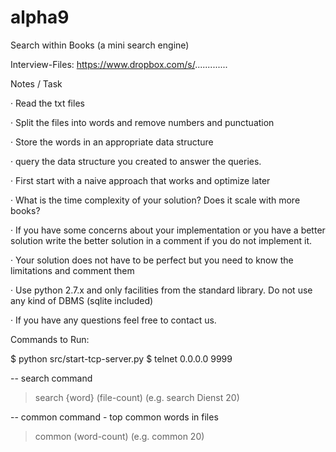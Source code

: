 # alpha9

Search within Books (a mini search engine)

 

Interview-Files: https://www.dropbox.com/s/.............

 

Notes / Task

·         Read the txt files

·         Split the files into words and remove numbers and punctuation

·         Store the words in an appropriate data structure

·         query the data structure you created to answer the queries.

·         First start with a naive approach that works and optimize later

·         What is the time complexity of your solution? Does it scale with more books?

·         If you have some concerns about your implementation or you have a better solution write the better solution in a comment if you do not implement it.

·         Your solution does not have to be perfect but you need to know the limitations and comment them

·         Use python 2.7.x and only facilities from the standard library. Do not use any kind of DBMS (sqlite included)

·         If you have any questions feel free to contact us.

 

Commands to Run: 

$ python src/start-tcp-server.py
$ telnet 0.0.0.0 9999

-- search command
> search {word} (file-count) (e.g. search Dienst 20)

-- common command - top common words in files
> common (word-count) (e.g. common 20)


